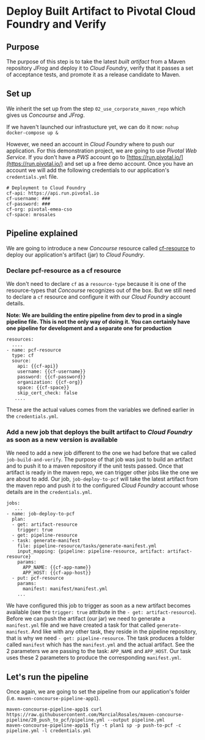 # Deploy Built Artifact to Pivotal Cloud Foundry and Verify

## Purpose

The purpose of this step is to take the latest *built artifact* from a Maven repository *JFrog* and deploy it to *Cloud Foundry*, verify that it passes a set of acceptance tests, and promote it as a release candidate to Maven.

## Set up
We inherit the set up from the step `02_use_corporate_maven_repo` which gives us *Concourse* and *JFrog*.

If we haven't launched our infrastucture yet, we can do it now:
`nohup docker-compose up & `

However, we need an account in *Cloud Foundry* where to push our application. For this demonstration project, we are going to use *Pivotal Web Service*. If you don't have a *PWS* account go to [https://run.pivotal.io/](https://run.pivotal.io/) and set up a free demo account. Once you have an account we will add the following credentials to our application's `credentials.yml` file.
```
# Deployment to Cloud Foundry
cf-api: https://api.run.pivotal.io
cf-username: ###  
cf-password: ###
cf-org: pivotal-emea-cso
cf-space: mrosales
```

## Pipeline explained

We are going to introduce a new *Concourse* resource called [cf-resource](https://github.com/concourse/cf-resource) to deploy our application's artifact (jar) to *Cloud Foundry*.

### Declare pcf-resource as a cf resource
We don't need to declare `cf` as a `resource-type` because it is one of the resource-types that *Concourse* recognizes out of the box. But we still need to declare a `cf` resource and configure it with our *Cloud Foundry* account details.

**Note: We are building the entire pipeline from dev to prod in a single pipeline file. This is not the only way of doing it. You can certainly have one pipeline for development and a separate one for production**

```
resources:
  ....
- name: pcf-resource
  type: cf
  source:
    api: {{cf-api}}
    username: {{cf-username}}
    password: {{cf-password}}
    organization: {{cf-org}}
    space: {{cf-space}}
    skip_cert_check: false
   ....
```

These are the actual values comes from the variables we defined earlier in the `credentials.yml`.

### Add a new job that deploys the built artifact to *Cloud Foundry* as soon as a new version is available

We need to add a new job different to the one we had before that we called `job-build-and-verify`. The purpose of that job was just to build an artifact and to push it to a maven repository if the unit tests passed. Once that artifact is ready in the maven repo, we can trigger other jobs like the one we are about to add. Our job, `job-deploy-to-pcf` will take the latest artifact from the maven repo and push it to the configured *Cloud Foundry* account whose details are in the `credentials.yml`.

```
jobs:
   ...
- name: job-deploy-to-pcf
  plan:
  - get: artifact-resource
    trigger: true
  - get: pipeline-resource
  - task: generate-manifest
    file: pipeline-resource/tasks/generate-manifest.yml
    input_mapping: {pipeline: pipeline-resource, artifact: artifact-resource}
    params:
      APP_NAME: {{cf-app-name}}
      APP_HOST: {{cf-app-host}}
  - put: pcf-resource
    params:
      manifest: manifest/manifest.yml
    ...
```

We have configured this job to trigger as soon as a new artifact becomes available (see the `trigger: true` attribute in the `- get: artifact-resource`). Before we can push the artifact (our jar) we need to generate a `manifest.yml` file and we have created a task for that called `generate-manifest`. And like with any other task, they reside in the pipeline repository, that is why we need `- get: pipeline-resource`.  The task produces a folder called `manifest` which has the `manifest.yml` and the actual artifact. See the 2 parameters we are passing to the task: `APP_NAME` and `APP_HOST`. Our task uses these 2 parameters to produce the corresponding `manifest.yml`.


## Let's run the pipeline

Once again, we are going to set the pipeline from our application's folder (i.e. `maven-concourse-pipeline-app1`).
```
maven-concourse-pipeline-app1$ curl https://raw.githubusercontent.com/MarcialRosales/maven-concourse-pipeline/20_push_to_pcf/pipeline.yml --output pipeline.yml
maven-concourse-pipeline-app1$ fly -t plan1 sp -p push-to-pcf -c pipeline.yml -l credentials.yml
```
